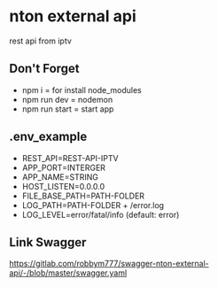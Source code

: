 # nton external api

rest api from iptv

## Don't Forget

- npm i = for install node_modules
- npm run dev = nodemon
- npm run start = start app

## .env_example

- REST_API=REST-API-IPTV
- APP_PORT=INTERGER
- APP_NAME=STRING
- HOST_LISTEN=0.0.0.0
- FILE_BASE_PATH=PATH-FOLDER
- LOG_PATH=PATH-FOLDER + /error.log
- LOG_LEVEL=error/fatal/info (default: error) 

## Link Swagger

https://gitlab.com/robbym777/swagger-nton-external-api/-/blob/master/swagger.yaml
